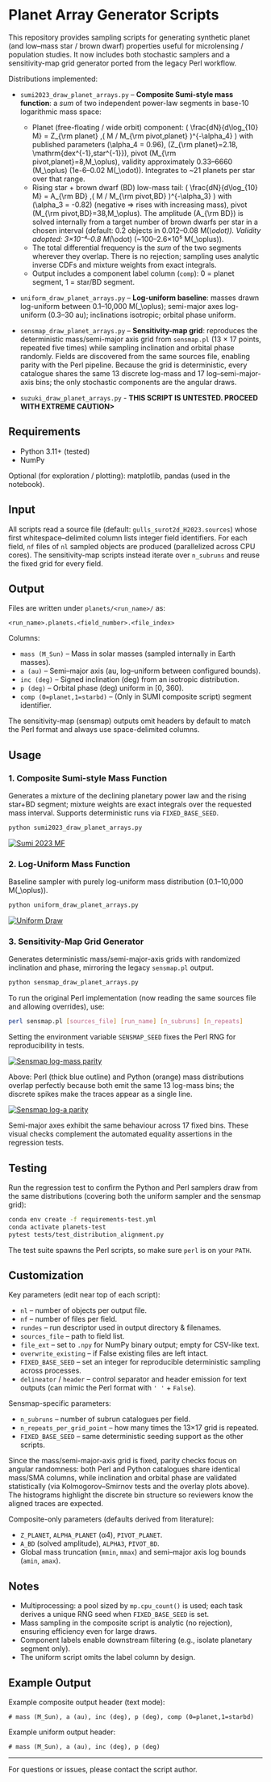 # Planet Array Generator Scripts

This repository provides sampling scripts for generating synthetic planet (and low–mass star / brown dwarf) properties useful for microlensing / population studies. It now includes both stochastic samplers and a sensitivity-map grid generator ported from the legacy Perl workflow.

Distributions implemented:

* `sumi2023_draw_planet_arrays.py` – **Composite Sumi-style mass function**: a *sum* of two independent power-law segments in base-10 logarithmic mass space:
	- Planet (free-floating / wide orbit) component:
		\( \frac{dN}{d\log_{10} M} = Z_{\rm planet} \,( M / M_{\rm pivot,planet} )^{-\alpha_4} \)
		with published parameters \(\alpha_4 = 0.96\), \(Z_{\rm planet}=2.18\, \mathrm{dex^{-1}\,star^{-1}}\), pivot \(M_{\rm pivot,planet}=8\,M_\oplus\), validity approximately 0.33–6660 \(M_\oplus\) (1e-6–0.02 M\(_\odot\)). Integrates to ~21 planets per star over that range.
	- Rising star + brown dwarf (BD) low-mass tail:
		\( \frac{dN}{d\log_{10} M} = A_{\rm BD} \,( M / M_{\rm pivot,BD} )^{-\alpha_3} \)
		with \(\alpha_3 = -0.82\) (negative ⇒ rises with increasing mass), pivot \(M_{\rm pivot,BD}=38\,M_\oplus\). The amplitude \(A_{\rm BD}\) is solved internally from a target number of brown dwarfs per star in a chosen interval (default: 0.2 objects in 0.012–0.08 M\(_\odot\)). Validity adopted: 3×10⁻⁴–0.8 M\(_\odot\) (~100–2.6×10⁵ M\(_\oplus\)).
	- The total differential frequency is the *sum* of the two segments wherever they overlap. There is no rejection; sampling uses analytic inverse CDFs and mixture weights from exact integrals.
	- Output includes a component label column (`comp`): 0 = planet segment, 1 = star/BD segment.

* `uniform_draw_planet_arrays.py` – **Log-uniform baseline**: masses drawn log-uniform between 0.1–10,000 M\(_\oplus\); semi-major axes log-uniform (0.3–30 au); inclinations isotropic; orbital phase uniform.

* `sensmap_draw_planet_arrays.py` – **Sensitivity-map grid**: reproduces the deterministic mass/semi-major axis grid from `sensmap.pl` (13 × 17 points, repeated five times) while sampling inclination and orbital phase randomly. Fields are discovered from the same sources file, enabling parity with the Perl pipeline. Because the grid is deterministic, every catalogue shares the same 13 discrete log-mass and 17 log–semi-major-axis bins; the only stochastic components are the angular draws.

* `suzuki_draw_planet_arrays.py` - **THIS SCRIPT IS UNTESTED. PROCEED WITH EXTREME CAUTION>**

## Requirements

* Python 3.11+ (tested)
* NumPy

Optional (for exploration / plotting): matplotlib, pandas (used in the notebook).

## Input

All scripts read a source file (default: `gulls_surot2d_H2023.sources`) whose first whitespace–delimited column lists integer field identifiers. For each field, `nf` files of `nl` sampled objects are produced (parallelized across CPU cores). The sensitivity-map scripts instead iterate over `n_subruns` and reuse the fixed grid for every field.

## Output

Files are written under `planets/<run_name>/` as:

```
<run_name>.planets.<field_number>.<file_index>
```

Columns:

* `mass (M_Sun)` – Mass in solar masses (sampled internally in Earth masses).
* `a (au)` – Semi–major axis (au, log–uniform between configured bounds).
* `inc (deg)` – Signed inclination (deg) from an isotropic distribution.
* `p (deg)` – Orbital phase (deg) uniform in [0, 360).
* `comp (0=planet,1=starbd)` – (Only in SUMI composite script) segment identifier.

The sensitivity-map (sensmap) outputs omit headers by default to match the Perl format and always use space-delimited columns.

## Usage

### 1. Composite Sumi-style Mass Function

Generates a mixture of the declining planetary power law and the rising star+BD segment; mixture weights are exact integrals over the requested mass interval. Supports deterministic runs via `FIXED_BASE_SEED`.

```bash
python sumi2023_draw_planet_arrays.py
```

[![Sumi 2023 MF](SUMI_MF_VERIFICATION.png)](SUMI_MF_VERIFICATION.png)

### 2. Log-Uniform Mass Function

Baseline sampler with purely log-uniform mass distribution (0.1–10,000 M\(_\oplus\)).

```bash
python uniform_draw_planet_arrays.py
```

[![Uniform Draw](LOG_UNIFORM_MF_VERIFICATION.png)](LOG_UNIFORM_MF_VERIFICATION.png)

### 3. Sensitivity-Map Grid Generator

Generates deterministic mass/semi-major-axis grids with randomized inclination and phase, mirroring the legacy `sensmap.pl` output.

```bash
python sensmap_draw_planet_arrays.py
```

To run the original Perl implementation (now reading the same sources file and allowing overrides), use:

```bash
perl sensmap.pl [sources_file] [run_name] [n_subruns] [n_repeats]
```

Setting the environment variable `SENSMAP_SEED` fixes the Perl RNG for reproducibility in tests.

[![Sensmap log-mass parity](tests/artifacts/distribution_alignment/sensmap_log10_mass__earth_units__comparison.png)](tests/artifacts/distribution_alignment/sensmap_log10_mass__earth_units__comparison.png)

Above: Perl (thick blue outline) and Python (orange) mass distributions overlap perfectly because both emit the same 13 log-mass bins; the discrete spikes make the traces appear as a single line.

[![Sensmap log-a parity](tests/artifacts/distribution_alignment/sensmap_log10_semi_major_axis_comparison.png)](tests/artifacts/distribution_alignment/sensmap_log10_semi_major_axis_comparison.png)

Semi-major axes exhibit the same behaviour across 17 fixed bins. These visual checks complement the automated equality assertions in the regression tests.


## Testing

Run the regression test to confirm the Python and Perl samplers draw from the same distributions (covering both the uniform sampler and the sensmap grid):

```bash
conda env create -f requirements-test.yml
conda activate planets-test
pytest tests/test_distribution_alignment.py
```

The test suite spawns the Perl scripts, so make sure `perl` is on your `PATH`.

## Customization

Key parameters (edit near top of each script):

* `nl` – number of objects per output file.
* `nf` – number of files per field.
* `rundes` – run descriptor used in output directory & filenames.
* `sources_file` – path to field list.
* `file_ext` – set to `.npy` for NumPy binary output; empty for CSV-like text.
* `overwrite_existing` – if False existing files are left intact.
* `FIXED_BASE_SEED` – set an integer for reproducible deterministic sampling across processes.
* `delineator` / `header` – control separator and header emission for text outputs (can mimic the Perl format with `' '` + `False`).

Sensmap-specific parameters:

* `n_subruns` – number of subrun catalogues per field.
* `n_repeats_per_grid_point` – how many times the 13×17 grid is repeated.
* `FIXED_BASE_SEED` – same deterministic seeding support as the other scripts.

Since the mass/semi-major-axis grid is fixed, parity checks focus on angular randomness: both Perl and Python catalogues share identical mass/SMA columns, while inclination and orbital phase are validated statistically (via Kolmogorov–Smirnov tests and the overlay plots above). The histograms highlight the discrete bin structure so reviewers know the aligned traces are expected.

Composite-only parameters (defaults derived from literature):

* `Z_PLANET`, `ALPHA_PLANET` (α4), `PIVOT_PLANET`.
* `A_BD` (solved amplitude), `ALPHA3`, `PIVOT_BD`.
* Global mass truncation (`mmin`, `mmax`) and semi–major axis log bounds (`amin`, `amax`).

## Notes

* Multiprocessing: a pool sized by `mp.cpu_count()` is used; each task derives a unique RNG seed when `FIXED_BASE_SEED` is set.
* Mass sampling in the composite script is analytic (no rejection), ensuring efficiency even for large draws.
* Component labels enable downstream filtering (e.g., isolate planetary segment only).
* The uniform script omits the label column by design.

## Example Output

Example composite output header (text mode):

```
# mass (M_Sun), a (au), inc (deg), p (deg), comp (0=planet,1=starbd)
```

Example uniform output header:

```
# mass (M_Sun), a (au), inc (deg), p (deg)
```

---

For questions or issues, please contact the script author.

